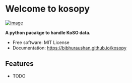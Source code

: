 # Welcome to kosopy


[![image](https://img.shields.io/pypi/v/kosopy.svg)](https://pypi.python.org/pypi/kosopy)


**A python pacakge to handle KoSO data.**


-   Free software: MIT License
-   Documentation: <https://bibhuraushan.github.io/kosopy>
    

## Features

-   TODO
